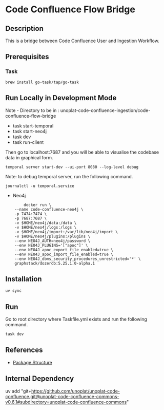 # Code Confluence Flow Bridge


## Description

This is a bridge between Code Confluence User and Ingestion Workflow.

## Prerequisites

### Task

```
brew install go-task/tap/go-task
```

## Run Locally in Development Mode

Note - Directory to be in : unoplat-code-confluence-ingestion/code-confluence-flow-bridge

- task start-temporal
- task start-neo4j
- task dev
- task run-client

Then go to localhost:7687 and you will be able to visualise the codebase data in graphical form.


```
temporal server start-dev --ui-port 8080 --log-level debug
```

Note: to debug temporal server, run the following command.

```
journalctl -u temporal.service
```

- Neo4j

```
        docker run \
    --name code-confluence-neo4j \
    -p 7474:7474 \
    -p 7687:7687 \
    -v $HOME/neo4j/data:/data \
    -v $HOME/neo4j/logs:/logs \
    -v $HOME/neo4j/import:/var/lib/neo4j/import \
    -v $HOME/neo4j/plugins:/plugins \
    --env NEO4J_AUTH=neo4j/password \
    --env NEO4J_PLUGINS='["apoc"]' \
    --env NEO4J_apoc_export_file_enabled=true \
    --env NEO4J_apoc_import_file_enabled=true \
    --env NEO4J_dbms_security_procedures_unrestricted='*' \
    graphstack/dozerdb:5.25.1.0-alpha.1
```


## Installation

```bash
uv sync 
```

## Run

Go to root directory where Taskfile.yml exists and run the following command.

```bash
task dev
```


## References

- [Package Structure](https://github.com/astral-sh/uv/issues/7341)


## Internal Dependency

uv add "git+https://github.com/unoplat/unoplat-code-confluence.git@unoplat-code-confluence-commons-v0.6.1#subdirectory=unoplat-code-confluence-commons"